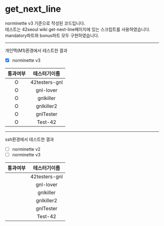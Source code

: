 # get_next_line

norminette v3 기준으로 작성된 코드입니다.  
테스트는 42seoul wiki get-next-line페이지에 있는 스크립트를 사용하였습니다.  
mandatory파트와 bonus파트 모두 구현하였습니다.

---

개인맥(M1)환경에서 테스트한 결과

- [x] norminette v3

|통과여부|테스터기이름|
|:----:|:------:|
|O|42testers-gnl|
|O|gnl-lover|
|O|gnlkiller|
|O|gnlkiller2|
|O|gnlTester|
|O|Test-42|

---

ssh환경에서 테스트한 결과

- [ ] norminette v2
- [ ] norminette v3

|통과여부|테스터기이름|
|:----:|:------:|
||42testers-gnl|
||gnl-lover|
||gnlkiller|
||gnlkiller2|
||gnlTester|
||Test-42|
